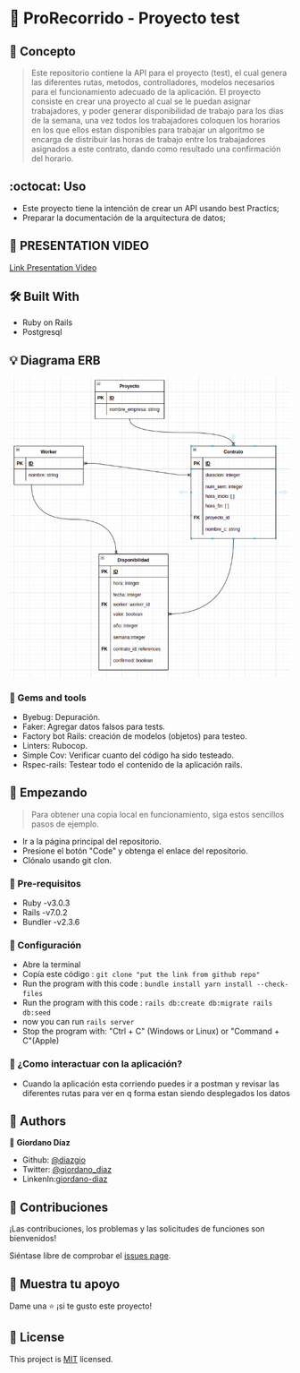# 🧐 ProRecorrido - Proyecto test

## :scroll: Concepto

> Este repositorio contiene la API para el proyecto (test), el cual genera las diferentes rutas, metodos, controlladores, modelos necesarios para el funcionamiento adecuado de la aplicación.
> El proyecto consiste en crear una proyecto al cual se le puedan asignar trabajadores, y poder generar disponibilidad de trabajo para los dias de la semana, una vez todos los trabajadores coloquen los horarios en los que ellos estan disponibles para trabajar un algoritmo se encarga de distribuir las horas de trabajo entre los trabajadores asignados a este contrato, dando como resultado una confirmación del horario.

## :octocat: Uso

- Este proyecto tiene la intención de crear un API usando best Practics;
- Preparar la documentación de la arquitectura de datos;

## 🎥 PRESENTATION VIDEO
[Link Presentation Video](https://www.loom.com/share/3127c367fd374e3e8a210caf3bd9c1d8)

## 🛠 Built With

- Ruby on Rails
- Postgresql

## :bulb: Diagrama ERB

![screenshot](./public/erb-diagram.png)

### :gem: Gems and tools

- Byebug: Depuración.
- Faker: Agregar datos falsos para tests.
- Factory bot Rails: creación de modelos (objetos) para testeo.
- Linters: Rubocop.
- Simple Cov: Verificar cuanto del código ha sido testeado.
- Rspec-rails: Testear todo el contenido de la aplicación rails.


## 🔧 Empezando

> Para obtener una copia local en funcionamiento, siga estos sencillos pasos de ejemplo.

- Ir a la página principal del repositorio.
- Presione el botón "Code" y obtenga el enlace del repositorio.
- Clónalo usando git clon.

### 📝 Pre-requisitos

- Ruby -v3.0.3
- Rails -v7.0.2
- Bundler -v2.3.6
### 📝 Configuración

 - Abre la terminal
 - Copía este código : 
        ```
        git clone "put the link from github repo"
        ```
 - Run the program with this code :
        ```
        bundle install
        yarn install --check-files
        ```       
- Run the program with this code :
        ```
        rails db:create db:migrate
        rails db:seed
        ```
- now you can run ```rails server```
- Stop the program with: "Ctrl + C" (Windows or Linux) or "Command + C"(Apple)

### 📝 ¿Como interactuar con la aplicación?

- Cuando la aplicación esta corriendo puedes ir a postman y revisar las diferentes rutas para ver en q forma estan siendo desplegados los datos

## 👤 Authors

👤 **Giordano Díaz**

- Github: [@diazgio](https://github.com/diazgio)
- Twitter: [@giordano_diaz](https://twitter.com/giordano_diaz)
- LinkenIn:[giordano-diaz](www.linkedin.com/in/Giordano-Diaz)

## 🤝 Contribuciones

¡Las contribuciones, los problemas y las solicitudes de funciones son bienvenidos!

Siéntase libre de comprobar el [issues page](issues/).

## :pray: Muestra tu apoyo

Dame una ⭐️ ¡si te gusto este proyecto!

## 📝 License

This project is [MIT](LICENSE) licensed.